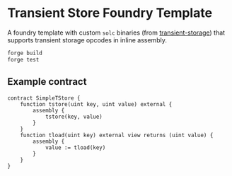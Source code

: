# Transient Store Foundry Template

A foundry template with custom `solc` binaries (from [transient-storage](https://github.com/ethereum/solidity/tree/transient-store)) that supports transient storage opcodes in inline assembly.
```bash
forge build
forge test
```

## Example contract

```solidity
contract SimpleTStore {
    function tstore(uint key, uint value) external {
        assembly {
            tstore(key, value)
        }
    }
    function tload(uint key) external view returns (uint value) {
        assembly {
            value := tload(key)
        }
    }
}
```
